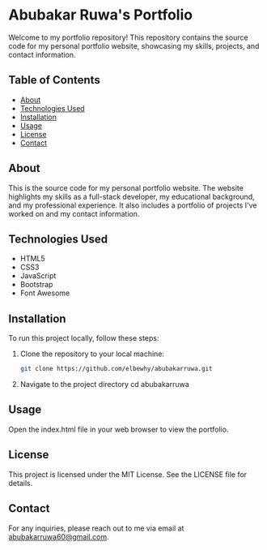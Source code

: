 # Abubakar Ruwa's Portfolio

Welcome to my portfolio repository! This repository contains the source code for my personal portfolio website, showcasing my skills, projects, and contact information.

## Table of Contents

- [About](#about)
- [Technologies Used](#technologies-used)
- [Installation](#installation)
- [Usage](#usage)
- [License](#license)
- [Contact](#contact)

## About

This is the source code for my personal portfolio website. The website highlights my skills as a full-stack developer, my educational background, and my professional experience. It also includes a portfolio of projects I've worked on and my contact information.

## Technologies Used

- HTML5
- CSS3
- JavaScript
- Bootstrap
- Font Awesome

## Installation

To run this project locally, follow these steps:

1. Clone the repository to your local machine:
   ```bash
   git clone https://github.com/elbewhy/abubakarruwa.git

2. Navigate to the project directory
 cd abubakarruwa

## Usage
Open the index.html file in your web browser to view the portfolio.

## License
This project is licensed under the MIT License. See the LICENSE file for details.

## Contact
For any inquiries, please reach out to me via email at abubakarruwa60@gmail.com.

